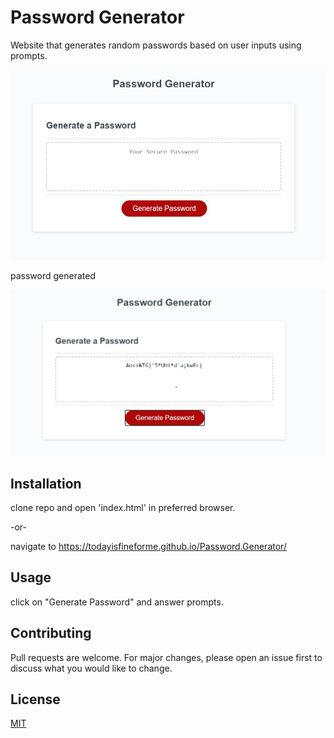# Password Generator

Website that generates random passwords based on user inputs using prompts.

![password generator](./assets/main_sc.jpg)

password generated

![password generated](./assets/complete_sc.jpg)

## Installation

clone repo and open 'index.html' in preferred browser.

-or-

navigate to https://todayisfineforme.github.io/Password.Generator/

## Usage

click on "Generate Password" and answer prompts.

## Contributing

Pull requests are welcome. For major changes, please open an issue first to discuss what you would like to change.

## License

[MIT](https://choosealicense.com/licenses/mit/)
